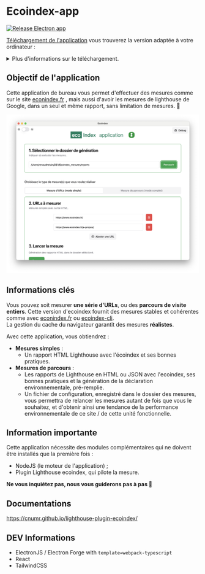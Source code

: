 # Ecoindex-app

[![Release Electron app](https://github.com/cnumr/EcoindexApp/actions/workflows/release.yml/badge.svg)](https://github.com/cnumr/EcoindexApp/actions/workflows/release.yml)

[Téléchargement de l'application](https://github.com/cnumr/EcoindexApp/releases/latest)
vous trouverez la version adaptée à votre ordinateur :

<details><summary>Plus d'informations sur le téléchargement.</summary>

- **Linux**: ecoindex-app\_`{version}`\_amd64.deb
- **Linux**: ecoindex-app-`{version}`-1.x86_64.rpm
- **Windows** ecoindex-app-`{version}`-win32-x64-setup.exe
- **Mac (M1)**: EcoindexApp-`{version}`-arm64.dmg
- **Mac (Intel)**: EcoindexApp-`{version}`-x64.dmg

---

</details>
   
## Objectif de l'application

Cette application de bureau vous permet d'effectuer des mesures comme sur le site [econindex.fr](https://econindex.fr) , mais aussi d'avoir les mesures de lighthouse de Google, dans un seul et même rapport, sans limitation de mesures. 🎉

![image](./docs/364287190-8b0e3e09-e844-45fc-a0e2-9a23b208c021.png)

## Informations clés

Vous pouvez soit mesurer **une série d'URLs**, ou des **parcours de visite entiers**.
Cette version d'ecoindex fournit des mesures stables et cohérentes comme avec [econindex.fr](https://econindex.fr) ou [ecoindex-cli](https://github.com/cnumr/ecoindex_python_fullstack/blob/main/projects/ecoindex_cli/README.md).  
La gestion du cache du navigateur garantit des mesures **réalistes**.

Avec cette application, vous obtiendrez :

- **Mesures simples** :
    - Un rapport HTML Lighthouse avec l'écoindex et ses bonnes pratiques.
- **Mesures de parcours** :
    - Les rapports de Lighthouse en HTML ou JSON avec l'ecoindex, ses bonnes pratiques et la génération de la déclaration environnementale, pré-remplie.
    - Un fichier de configuration, enregistré dans le dossier des mesures, vous permettra de relancer les mesures autant de fois que vous le souhaitez, et d'obtenir ainsi une tendance de la performance environnementale de ce site / de cette unité fonctionnelle.

## Information importante

Cette application nécessite des modules complémentaires qui ne doivent être installés que la première fois :

- NodeJS (le moteur de l'application) ;
- Plugin Lighthouse ecoindex, qui pilote la mesure.

**Ne vous inquiétez pas, nous vous guiderons pas à pas 🙏**

## Documentations

https://cnumr.github.io/lighthouse-plugin-ecoindex/

## DEV Informations

- ElectronJS / Electron Forge with `template=webpack-typescript`
- React
- TailwindCSS
